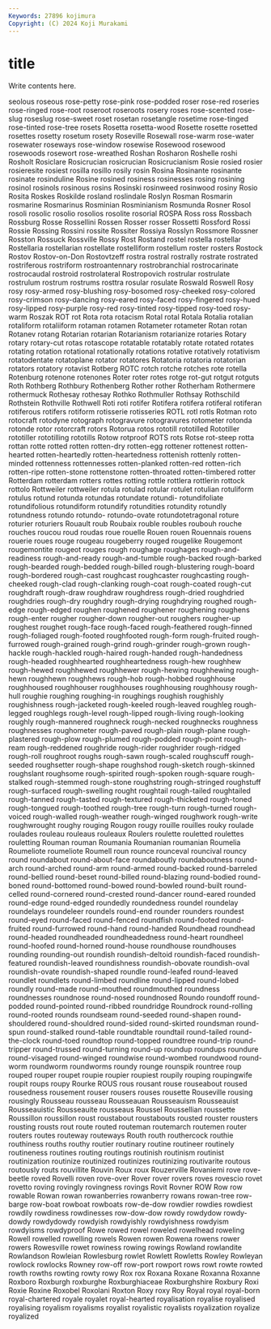 ```yaml
---
Keywords: 27896 kojimura
Copyright: (C) 2024 Koji Murakami
---
```


# title

Write contents here.



seolous roseous rose-petty rose-pink rose-podded roser rose-red
roseries rose-ringed rose-root roseroot roseroots rosery roses rose-scented rose-slug roseslug
rose-sweet roset rosetan rosetangle rosetime rose-tinged rose-tinted rose-tree rosets Rosetta
rosetta-wood Rosette rosette rosetted rosettes rosetty rosetum rosety Roseville Rosewall
rose-warm rose-water rosewater roseways rose-window rosewise Rosewood rosewood rosewoods rosewort
rose-wreathed Roshan Rosharon Roshelle roshi Rosholt Rosiclare Rosicrucian rosicrucian Rosicrucianism
Rosie rosied rosier rosieresite rosiest rosilla rosillo rosily rosin Rosina
Rosinante rosinante rosinate rosinduline Rosine rosined rosiness rosinesses rosing rosining
rosinol rosinols rosinous rosins Rosinski rosinweed rosinwood rosiny Rosio Rosita
Roskes Roskilde rosland roslindale Roslyn Rosman Rosmarin rosmarine Rosmarinus Rosminian
Rosminianism Rosmunda Rosner Rosol rosoli rosolic rosolio rosolios rosolite rosorial
ROSPA Ross ross Rossbach Rossburg Rosse Rossellini Rossen Rosser rosser
Rossetti Rossford Rossi Rossie Rossing Rossini rossite Rossiter Rossiya Rosslyn
Rossmore Rossner Rosston Rossuck Rossville Rossy Rost Rostand rostel rostella
rostellar Rostellaria rostellarian rostellate rostelliform rostellum roster rosters Rostock Rostov
Rostov-on-Don Rostovtzeff rostra rostral rostrally rostrate rostrated rostriferous rostriform rostroantennary
rostrobranchial rostrocarinate rostrocaudal rostroid rostrolateral Rostropovich rostrular rostrulate rostrulum rostrum
rostrums rosttra rosular rosulate Roswald Roswell Rosy rosy rosy-armed rosy-blushing
rosy-bosomed rosy-cheeked rosy-colored rosy-crimson rosy-dancing rosy-eared rosy-faced rosy-fingered rosy-hued rosy-lipped
rosy-purple rosy-red rosy-tinted rosy-tipped rosy-toed rosy-warm Roszak ROT rot Rota
rota rotacism Rotal rotal Rotala Rotalia rotalian rotaliform rotaliiform rotaman
rotamen Rotameter rotameter Rotan rotan Rotanev rotang Rotarian rotarian Rotarianism
rotarianize rotaries Rotary rotary rotary-cut rotas rotascope rotatable rotatably rotate
rotated rotates rotating rotation rotational rotationally rotations rotative rotatively rotativism
rotatodentate rotatoplane rotator rotatores Rotatoria rotatoria rotatorian rotators rotatory rotavist
Rotberg ROTC rotch rotche rotches rote rotella Rotenburg rotenone rotenones
Roter roter rotes rotge rot-gut rotgut rotguts Roth Rothberg Rothbury
Rothenberg Rother rother Rotherham Rothermere rothermuck Rothesay rothesay Rothko Rothmuller
Rothsay Rothschild Rothstein Rothville Rothwell Roti roti rotifer Rotifera rotifera
rotiferal rotiferan rotiferous rotifers rotiform rotisserie rotisseries ROTL rotl rotls
Rotman roto rotocraft rotodyne rotograph rotogravure rotogravures rotometer rotonda rotonde
rotor rotorcraft rotors Rotorua rotos rototill rototilled Rototiller rototiller rototilling
rototills Rotow rotproof ROTS rots Rotse rot-steep rotta rottan rotte
rotted rotten rotten-dry rotten-egg rottener rottenest rotten-hearted rotten-heartedly rotten-heartedness rottenish
rottenly rotten-minded rottenness rottennesses rotten-planked rotten-red rotten-rich rotten-ripe rotten-stone rottenstone
rotten-throated rotten-timbered rotter Rotterdam rotterdam rotters rottes rotting rottle rottlera
rottlerin rottock rottolo Rottweiler rottweiler rotula rotulad rotular rotulet rotulian
rotuliform rotulus rotund rotunda rotundas rotundate rotundi- rotundifoliate rotundifolious rotundiform
rotundify rotundities rotundity rotundly rotundness rotundo rotundo- rotundo-ovate rotundotetragonal roture
roturier roturiers Rouault roub Roubaix rouble roubles roubouh rouche rouches
roucou roud roudas roue rouelle Rouen rouen Rouennais rouens rouerie
roues rouge rougeau rougeberry rouged rougelike Rougemont rougemontite rougeot rouges
rough roughage roughages rough-and-readiness rough-and-ready rough-and-tumble rough-backed rough-barked rough-bearded rough-bedded
rough-billed rough-blustering rough-board rough-bordered rough-cast roughcast roughcaster roughcasting rough-cheeked rough-clad
rough-clanking rough-coat rough-coated rough-cut roughdraft rough-draw roughdraw roughdress rough-dried roughdried
roughdries rough-dry roughdry rough-drying roughdrying roughed rough-edge rough-edged roughen roughened
roughener roughening roughens rough-enter rougher rougher-down rougher-out roughers rougher-up roughest
roughet rough-face rough-faced rough-feathered rough-finned rough-foliaged rough-footed roughfooted rough-form rough-fruited
rough-furrowed rough-grained rough-grind rough-grinder rough-grown rough-hackle rough-hackled rough-haired rough-handed rough-handedness
rough-headed roughhearted roughheartedness rough-hew roughhew rough-hewed roughhewed roughhewer rough-hewing roughhewing
rough-hewn roughhewn roughhews rough-hob rough-hobbed roughhouse roughhoused roughhouser roughhouses roughhousing
roughhousy rough-hull roughie roughing roughing-in roughings roughish roughishly roughishness rough-jacketed
rough-keeled rough-leaved roughleg rough-legged roughlegs rough-level rough-lipped rough-living rough-looking roughly
rough-mannered roughneck rough-necked roughnecks roughness roughnesses roughometer rough-paved rough-plain rough-plane
rough-plastered rough-plow rough-plumed rough-podded rough-point rough-ream rough-reddened roughride rough-rider roughrider
rough-ridged rough-roll roughroot roughs rough-sawn rough-scaled roughscuff rough-seeded roughsetter rough-shape
roughshod rough-sketch rough-skinned roughslant roughsome rough-spirited rough-spoken rough-square rough-stalked rough-stemmed
rough-stone roughstring rough-stringed roughstuff rough-surfaced rough-swelling rought roughtail rough-tailed roughtailed
rough-tanned rough-tasted rough-textured rough-thicketed rough-toned rough-tongued rough-toothed rough-tree rough-turn rough-turned
rough-voiced rough-walled rough-weather rough-winged roughwork rough-write roughwrought roughy rouging Rougon
rougy rouille rouilles rouky roulade roulades rouleau rouleaus rouleaux Roulers
roulette rouletted roulettes rouletting Rouman rouman Roumania Roumanian roumanian Roumelia
Roumeliote roumeliote Roumell roun rounce rounceval rouncival rouncy round roundabout
round-about-face roundaboutly roundaboutness round-arch round-arched round-arm round-armed round-backed round-barreled round-bellied
round-beset round-billed round-blazing round-bodied round-boned round-bottomed round-bowed round-bowled round-built round-celled
round-cornered round-crested round-dancer round-eared rounded round-edge round-edged roundedly roundedness roundel
roundelay roundelays roundeleer roundels round-end rounder rounders roundest round-eyed round-faced
round-fenced roundfish round-footed round-fruited round-furrowed round-hand round-handed Roundhead roundhead round-headed
roundheaded roundheadedness round-heart roundheel round-hoofed round-horned round-house roundhouse roundhouses rounding
rounding-out roundish roundish-deltoid roundish-faced roundish-featured roundish-leaved roundishness roundish-obovate roundish-oval roundish-ovate
roundish-shaped roundle round-leafed round-leaved roundlet roundlets round-limbed roundline round-lipped round-lobed
roundly round-made round-mouthed roundmouthed roundness roundnesses roundnose round-nosed roundnosed Roundo
roundoff round-podded round-pointed round-ribbed roundridge Roundrock round-rolling round-rooted rounds roundseam
round-seeded round-shapen round-shouldered round-shouldred round-sided round-skirted roundsman round-spun round-stalked round-table
roundtable roundtail round-tailed round-the-clock round-toed roundtop round-topped roundtree round-trip round-tripper
round-trussed round-turning round-up roundup roundups roundure round-visaged round-winged roundwise round-wombed
roundwood round-worm roundworm roundworms roundy rounge rounspik rountree roup rouped
rouper roupet roupie roupier roupiest roupily rouping roupingwife roupit roups
roupy Rourke ROUS rous rousant rouse rouseabout roused rousedness rousement
rouser rousers rouses rousette Rouseville rousing rousingly Rousseau rousseau Rousseauan
Rousseauism Rousseauist Rousseauistic Rousseauite rousseaus Roussel Roussellian roussette Roussillon roussillon
roust roustabout roustabouts rousted rouster rousters rousting rousts rout route
routed routeman routemarch routemen router routers routes routeway routeways Routh
routh routhercock routhie routhiness rouths routhy routier routinary routine routineer
routinely routineness routines routing routings routinish routinism routinist routinization routinize
routinized routinizes routinizing routivarite routous routously routs rouvillite Rouvin Roux
roux Rouzerville Rovaniemi rove rove-beetle roved Rovelli roven rove-over Rover
rover rovers roves rovescio rovet rovetto roving rovingly rovingness rovings
Rovit Rovner ROW Row row rowable Rowan rowan rowanberries rowanberry
rowans rowan-tree row-barge row-boat rowboat rowboats row-de-dow rowdier rowdies rowdiest
rowdily rowdiness rowdinesses row-dow-dow rowdy rowdydow rowdy-dowdy rowdydowdy rowdyish rowdyishly
rowdyishness rowdyism rowdyisms rowdyproof Rowe rowed rowel roweled rowelhead roweling
Rowell rowelled rowelling rowels Rowen rowen Rowena rowens rower rowers
Rowesville rowet rowiness rowing rowings Rowland rowlandite Rowlandson Rowleian Rowlesburg
rowlet Rowlett Rowletts Rowley Rowleyan rowlock rowlocks Rowney row-off row-port
rowport rows rowt rowte rowted rowth rowths rowting rowty rowy
Rox rox Roxana Roxane Roxanna Roxanne Roxboro Roxburgh roxburghe Roxburghiaceae
Roxburghshire Roxbury Roxi Roxie Roxine Roxobel Roxolani Roxton Roxy roxy
Roy Royal royal royal-born royal-chartered royale royalet royal-hearted royalisation royalise
royalised royalising royalism royalisms royalist royalistic royalists royalization royalize royalized
